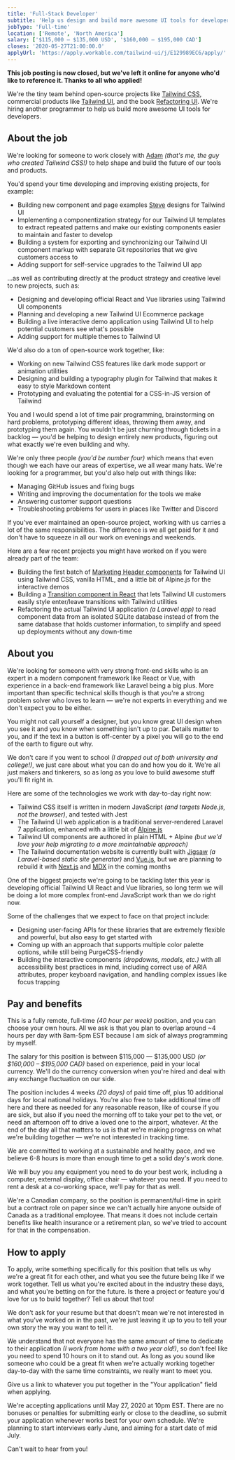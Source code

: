 ```yaml
---
title: 'Full-Stack Developer'
subtitle: 'Help us design and build more awesome UI tools for developers.'
jobType: 'Full-time'
location: ['Remote', 'North America']
salary: ['$115,000 – $135,000 USD', '$160,000 – $195,000 CAD']
closes: '2020-05-27T21:00:00.0'
applyUrl: 'https://apply.workable.com/tailwind-ui/j/E129989EC6/apply/'
---
```


<p class="text-gray-900">
  <strong>This job posting is now closed, but we've left it online for anyone who'd like to reference it. Thanks to all who applied!</strong>
</p>

We're the tiny team behind open-source projects like [Tailwind CSS](https://tailwindcss.com), commercial products like [Tailwind UI](https://tailwindui.com), and the book [Refactoring UI](https://refactoringui.com/book). We're hiring another programmer to help us build more awesome UI tools for developers.

## About the job

We're looking for someone to work closely with [Adam](https://twitter.com/adamwathan) _(that's me, the guy who created Tailwind CSS!)_ to help shape and build the future of our tools and products.

You'd spend your time developing and improving existing projects, for example:

- Building new component and page examples [Steve](https://twitter.com/steveschoger) designs for Tailwind UI
- Implementing a componentization strategy for our Tailwind UI templates to extract repeated patterns and make our existing components easier to maintain and faster to develop
- Building a system for exporting and synchronizing our Tailwind UI component markup with separate Git repositories that we give customers access to
- Adding support for self-service upgrades to the Tailwind UI app

...as well as contributing directly at the product strategy and creative level to new projects, such as:

- Designing and developing official React and Vue libraries using Tailwind UI components
- Planning and developing a new Tailwind UI Ecommerce package
- Building a live interactive demo application using Tailwind UI to help potential customers see what's possible
- Adding support for multiple themes to Tailwind UI

We'd also do a ton of open-source work together, like:

- Working on new Tailwind CSS features like dark mode support or animation utilities
- Designing and building a typography plugin for Tailwind that makes it easy to style Markdown content
- Prototyping and evaluating the potential for a CSS-in-JS version of Tailwind

You and I would spend a lot of time pair programming, brainstorming on hard problems, prototyping different ideas, throwing them away, and prototyping them again. You wouldn't be just churning through tickets in a backlog — you'd be helping to design entirely new products, figuring out what exactly we're even building and why.

We're only three people _(you'd be number four)_ which means that even though we each have our areas of expertise, we all wear many hats. We're looking for a programmer, but you'd also help out with things like:

- Managing GitHub issues and fixing bugs
- Writing and improving the documentation for the tools we make
- Answering customer support questions
- Troubleshooting problems for users in places like Twitter and Discord

If you've ever maintained an open-source project, working with us carries a lot of the same responsibilities. The difference is we all get paid for it and don't have to squeeze in all our work on evenings and weekends.

Here are a few recent projects you might have worked on if you were already part of the team:

- Building the first batch of [Marketing Header components](https://tailwindui.com/components/marketing/elements/headers) for Tailwind UI using Tailwind CSS, vanilla HTML, and a little bit of Alpine.js for the interactive demos
- Building a [Transition component in React](https://gist.github.com/adamwathan/e0a791aa0419098a7ece70028b2e641e) that lets Tailwind UI customers easily style enter/leave transitions with Tailwind utilities
- Refactoring the actual Tailwind UI application _(a Laravel app)_ to read component data from an isolated SQLite database instead of from the same database that holds customer information, to simplify and speed up deployments without any down-time

## About you

We're looking for someone with very strong front-end skills who is an expert in a modern component framework like React or Vue, with experience in a back-end framework like Laravel being a big plus. More important than specific technical skills though is that you're a strong problem solver who loves to learn — we're not experts in everything and we don't expect you to be either.

You might not call yourself a designer, but you know great UI design when you see it and you know when something isn't up to par. Details matter to you, and if the text in a button is off-center by a pixel you will go to the end of the earth to figure out why.

We don't care if you went to school _(I dropped out of both university and college!)_, we just care about what you can do and how you do it. We're all just makers and tinkerers, so as long as you love to build awesome stuff you'll fit right in.

Here are some of the technologies we work with day-to-day right now:

- Tailwind CSS itself is written in modern JavaScript _(and targets Node.js, not the browser)_, and tested with Jest
- The Tailwind UI web application is a traditional server-rendered Laravel 7 application, enhanced with a little bit of [Alpine.js](https://github.com/alpinejs/alpine)
- Tailwind UI components are authored in plain HTML + Alpine _(but we'd love your help migrating to a more maintainable approach)_
- The Tailwind documentation website is currently built with [Jigsaw](https://jigsaw.tighten.co/) _(a Laravel-based static site generator)_ and [Vue.js](https://vuejs.org/), but we are planning to rebuild it with [Next.js](https://nextjs.org/) and [MDX](https://github.com/mdx-js/mdx) in the coming months

One of the biggest projects we're going to be tackling later this year is developing official Tailwind UI React and Vue libraries, so long term we will be doing a lot more complex front-end JavaScript work than we do right now.

Some of the challenges that we expect to face on that project include:

- Designing user-facing APIs for these libraries that are extremely flexible and powerful, but also easy to get started with
- Coming up with an approach that supports multiple color palette options, while still being PurgeCSS-friendly
- Building the interactive components _(dropdowns, modals, etc.)_ with all accessibility best practices in mind, including correct use of ARIA attributes, proper keyboard navigation, and handling complex issues like focus trapping

## Pay and benefits

This is a fully remote, full-time _(40 hour per week)_ position, and you can choose your own hours. All we ask is that you plan to overlap around ~4 hours per day with 8am-5pm EST because I am sick of always programming by myself.

The salary for this position is between $115,000 — $135,000 USD _(or $160,000 – $195,000 CAD)_ based on experience, paid in your local currency. We'll do the currency conversion when you're hired and deal with any exchange fluctuation on our side.

The position includes 4 weeks _(20 days)_ of paid time off, plus 10 additional days for local national holidays. You're also free to take additional time off here and there as needed for any reasonable reason, like of course if you are sick, but also if you need the morning off to take your pet to the vet, or need an afternoon off to drive a loved one to the airport, whatever. At the end of the day all that matters to us is that we're making progress on what we're building together — we're not interested in tracking time.

We are committed to working at a sustainable and healthy pace, and we believe 6-8 hours is more than enough time to get a solid day's work done.

We will buy you any equipment you need to do your best work, including a computer, external display, office chair — whatever you need. If you need to rent a desk at a co-working space, we'll pay for that as well.

We're a Canadian company, so the position is permanent/full-time in spirit but a contract role on paper since we can't actually hire anyone outside of Canada as a traditional employee. That means it does not include certain benefits like health insurance or a retirement plan, so we've tried to account for that in the compensation.

## How to apply

To apply, write something specifically for this position that tells us why we're a great fit for each other, and what you see the future being like if we work together. Tell us what you're excited about in the industry these days, and what you're betting on for the future. Is there a project or feature you'd love for us to build together? Tell us about that too!

We don't ask for your resume but that doesn't mean we're not interested in what you've worked on in the past, we're just leaving it up to you to tell your own story the way you want to tell it.

We understand that not everyone has the same amount of time to dedicate to their application _(I work from home with a two year old!)_, so don't feel like you need to spend 10 hours on it to stand out. As long as you sound like someone who could be a great fit when we're actually working together day-to-day with the same time constraints, we really want to meet you.

Give us a link to whatever you put together in the "Your application" field when applying.

We're accepting applications until May 27, 2020 at 10pm EST. There are no bonuses or penalties for submitting early or close to the deadline, so submit your application whenever works best for your own schedule. We're planning to start interviews early June, and aiming for a start date of mid July.

Can't wait to hear from you!
